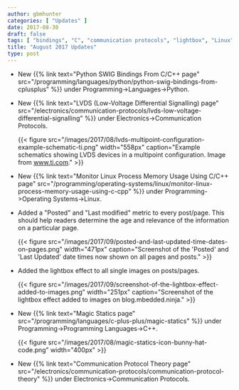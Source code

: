 ```yaml
---
author: gbmhunter
categories: [ "Updates" ]
date: 2017-08-30
draft: false
tags: [ "bindings", "C", "communication protocols", "lightbox", "Linux", "LVDS", "magic statics", "memory", "Python" ]
title: "August 2017 Updates"
type: post
---
```



* New {{% link text="Python SWIG Bindings From C/C++ page" src="/programming/languages/python/python-swig-bindings-from-cplusplus" %}} under Programming->Languages->Python.

* New {{% link text="LVDS (Low-Voltage Differential Signalling) page" src="/electronics/communication-protocols/lvds-low-voltage-differential-signalling" %}} under Electronics->Communication Protocols.  

    {{< figure src="/images/2017/08/lvds-multipoint-configuration-example-schematic-ti.png" width="558px" caption="Example schematics showing LVDS devices in a multipoint configuration. Image from www.ti.com."  >}}

* New {{% link text="Monitor Linux Process Memory Usage Using C/C++ page" src="/programming/operating-systems/linux/monitor-linux-process-memory-usage-using-c-cpp" %}} under Programming->Operating Systems->Linux.

* Added a "Posted" and "Last modified" metric to every post/page. This should help readers determine the age and relevance of the information on a particular page.  

    {{< figure src="/images/2017/09/posted-and-last-updated-time-dates-on-pages.png" width="471px" caption="Screenshot of the 'Posted' and 'Last Updated' date times now shown on all pages and posts."  >}}

* Added the lightbox effect to all single images on posts/pages.  

    {{< figure src="/images/2017/09/screenshot-of-the-lightbox-effect-added-to-images.png" width="251px" caption="Screenshot of the lightbox effect added to images on blog.mbedded.ninja."  >}}

* New {{% link text="Magic Statics page" src="/programming/languages/c-plus-plus/magic-statics" %}} under Programming->Programming Languages->C++.  

    {{< figure src="/images/2017/08/magic-statics-icon-bunny-hat-code.png" width="400px" >}}

* New {{% link text="Communication Protocol Theory page" src="/electronics/communication-protocols/communication-protocol-theory" %}} under Electronics->Communication Protocols.